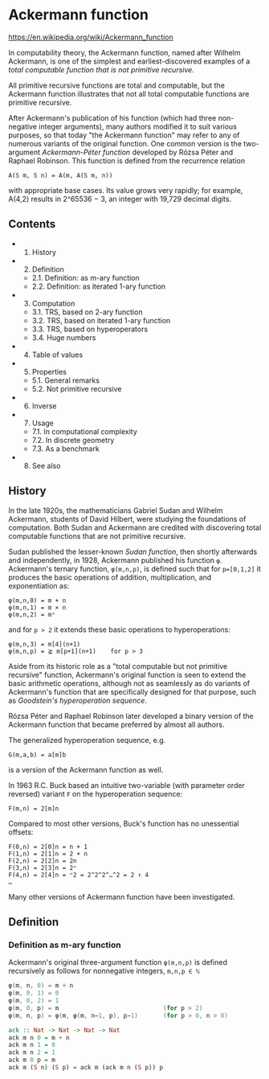 # Ackermann function

https://en.wikipedia.org/wiki/Ackermann_function

In computability theory, the Ackermann function, named after Wilhelm Ackermann, is one of the simplest and earliest-discovered examples of a *total computable function that is not primitive recursive*.

All primitive recursive functions are total and computable, but the Ackermann function illustrates that not all total computable functions are primitive recursive.

After Ackermann's publication of his function (which had three non-negative integer arguments), many authors modified it to suit various purposes, so that today "the Ackermann function" may refer to any of numerous variants of the original function. One common version is the two-argument *Ackermann-Péter function* developed by Rózsa Péter and Raphael Robinson. This function is defined from the recurrence relation

    A(S m, S n) = A(m, A(S m, n))

with appropriate base cases. Its value grows very rapidly; for example, A(4,2) results in 2^65536 − 3, an integer with 19,729 decimal digits.

## Contents

- 1. History
- 2. Definition
  - 2.1. Definition: as m-ary function
  - 2.2. Definition: as iterated 1-ary function
- 3. Computation
  - 3.1. TRS, based on 2-ary function
  - 3.2. TRS, based on iterated 1-ary function
  - 3.3. TRS, based on hyperoperators
  - 3.4. Huge numbers
- 4. Table of values
- 5. Properties
  - 5.1. General remarks
  - 5.2. Not primitive recursive
- 6. Inverse
- 7. Usage
  - 7.1. In computational complexity
  - 7.2. In discrete geometry
  - 7.3. As a benchmark
- 8. See also

## History

In the late 1920s, the mathematicians Gabriel Sudan and Wilhelm Ackermann, students of David Hilbert, were studying the foundations of computation. Both Sudan and Ackermann are credited with discovering total computable functions that are not primitive recursive.

Sudan published the lesser-known *Sudan function*, then shortly afterwards and independently, in 1928, Ackermann published his function `φ`. Ackermann's ternary function, `φ(m,n,p)`, is defined such that for `p=[0,1,2]` it produces the basic operations of addition, multiplication, and exponentiation as:

    φ(m,n,0) = m + n
    φ(m,n,1) = m × n
    φ(m,n,2) = mⁿ

and for `p > 2` it extends these basic operations to hyperoperations:

    φ(m,n,3) = m[4](n+1)
    φ(m,n,p) = ⪆ m[p+1](n+1)    for p > 3

Aside from its historic role as a "total computable but not primitive recursive" function, Ackermann's original function is seen to extend the basic arithmetic operations, although not as seamlessly as do variants of Ackermann's function that are specifically designed for that purpose, such as *Goodstein's hyperoperation sequence*.

Rózsa Péter and Raphael Robinson later developed a binary version of the Ackermann function that became preferred by almost all authors.

The generalized hyperoperation sequence, e.g.

    G(m,a,b) = a[m]b

is a version of the Ackermann function as well.

In 1963 R.C. Buck based an intuitive two-variable (with parameter order reversed) variant `F` on the hyperoperation sequence:

    F(m,n) = 2[m]n

Compared to most other versions, Buck's function has no unessential offsets:

```
F(0,n) = 2[0]n = n + 1
F(1,n) = 2[1]n = 2 + n
F(2,n) = 2[2]n = 2n
F(3,n) = 2[3]n = 2ⁿ
F(4,n) = 2[4]n = ⁿ2 = 2^2^2^…^2 = 2 ↑ 4
…
```

Many other versions of Ackermann function have been investigated.


## Definition

### Definition as m-ary function

Ackermann's original three-argument function `φ(m,n,p)` is defined recursively as follows for nonnegative integers, `m,n,p ∈ ℕ`

```c
φ(m, n, 0) = m + n
φ(m, 0, 1) = 0
φ(m, 0, 2) = 1
φ(m, 0, p) = m                             (for p > 2)
φ(m, n, p) = φ(m, φ(m, n−1, p), p−1)       (for p > 0, n > 0)
```

```hs
ack :: Nat -> Nat -> Nat -> Nat
ack m n 0 = m + n
ack m n 1 = 0
ack m n 2 = 1
ack m 0 p = m
ack m (S n) (S p) = ack m (ack m n (S p)) p
```

